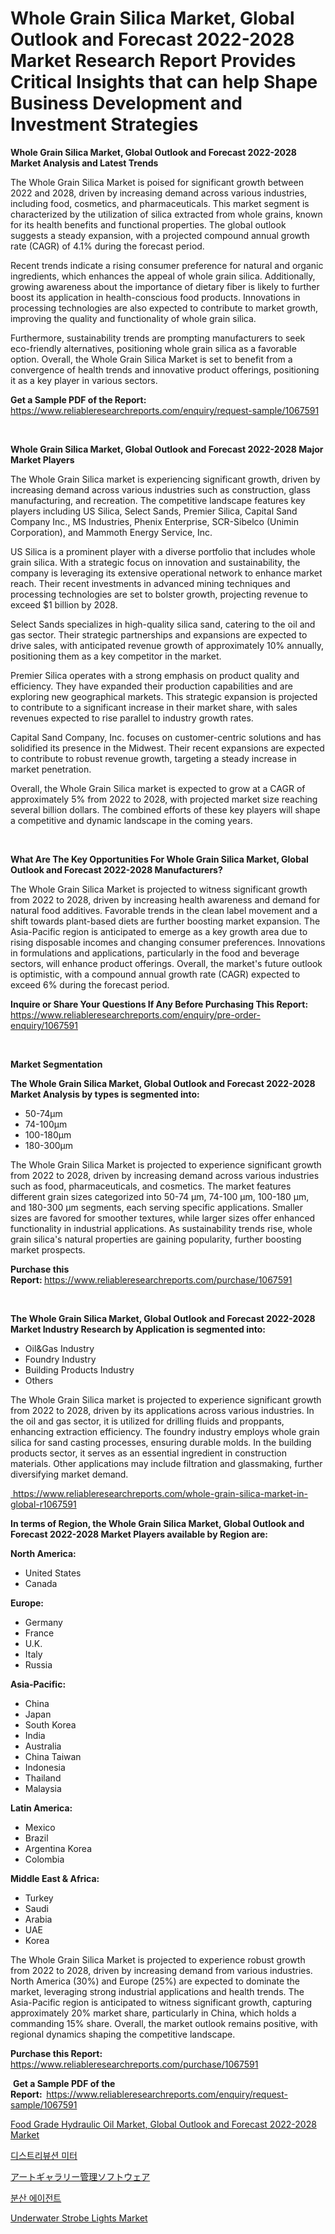 <p><h1>Whole Grain Silica Market, Global Outlook and Forecast 2022-2028 Market Research Report Provides Critical Insights that can help Shape Business Development and Investment Strategies</h1></p><p><strong>Whole Grain Silica Market, Global Outlook and Forecast 2022-2028 Market Analysis and Latest Trends</strong></p>
<p><p>The Whole Grain Silica Market is poised for significant growth between 2022 and 2028, driven by increasing demand across various industries, including food, cosmetics, and pharmaceuticals. This market segment is characterized by the utilization of silica extracted from whole grains, known for its health benefits and functional properties. The global outlook suggests a steady expansion, with a projected compound annual growth rate (CAGR) of 4.1% during the forecast period. </p><p>Recent trends indicate a rising consumer preference for natural and organic ingredients, which enhances the appeal of whole grain silica. Additionally, growing awareness about the importance of dietary fiber is likely to further boost its application in health-conscious food products. Innovations in processing technologies are also expected to contribute to market growth, improving the quality and functionality of whole grain silica. </p><p>Furthermore, sustainability trends are prompting manufacturers to seek eco-friendly alternatives, positioning whole grain silica as a favorable option. Overall, the Whole Grain Silica Market is set to benefit from a convergence of health trends and innovative product offerings, positioning it as a key player in various sectors.</p></p>
<p><strong>Get a Sample PDF of the Report:&nbsp;</strong> <a href="https://www.reliableresearchreports.com/enquiry/request-sample/1067591">https://www.reliableresearchreports.com/enquiry/request-sample/1067591</a></p>
<p>&nbsp;</p>
<p><strong>Whole Grain Silica Market, Global Outlook and Forecast 2022-2028 Major Market Players</strong></p>
<p><p>The Whole Grain Silica market is experiencing significant growth, driven by increasing demand across various industries such as construction, glass manufacturing, and recreation. The competitive landscape features key players including US Silica, Select Sands, Premier Silica, Capital Sand Company Inc., MS Industries, Phenix Enterprise, SCR-Sibelco (Unimin Corporation), and Mammoth Energy Service, Inc.</p><p>US Silica is a prominent player with a diverse portfolio that includes whole grain silica. With a strategic focus on innovation and sustainability, the company is leveraging its extensive operational network to enhance market reach. Their recent investments in advanced mining techniques and processing technologies are set to bolster growth, projecting revenue to exceed $1 billion by 2028.</p><p>Select Sands specializes in high-quality silica sand, catering to the oil and gas sector. Their strategic partnerships and expansions are expected to drive sales, with anticipated revenue growth of approximately 10% annually, positioning them as a key competitor in the market.</p><p>Premier Silica operates with a strong emphasis on product quality and efficiency. They have expanded their production capabilities and are exploring new geographical markets. This strategic expansion is projected to contribute to a significant increase in their market share, with sales revenues expected to rise parallel to industry growth rates.</p><p>Capital Sand Company, Inc. focuses on customer-centric solutions and has solidified its presence in the Midwest. Their recent expansions are expected to contribute to robust revenue growth, targeting a steady increase in market penetration.</p><p>Overall, the Whole Grain Silica market is expected to grow at a CAGR of approximately 5% from 2022 to 2028, with projected market size reaching several billion dollars. The combined efforts of these key players will shape a competitive and dynamic landscape in the coming years.</p></p>
<p>&nbsp;</p>
<p><strong>What Are The Key Opportunities For Whole Grain Silica Market, Global Outlook and Forecast 2022-2028 Manufacturers?</strong></p>
<p><p>The Whole Grain Silica Market is projected to witness significant growth from 2022 to 2028, driven by increasing health awareness and demand for natural food additives. Favorable trends in the clean label movement and a shift towards plant-based diets are further boosting market expansion. The Asia-Pacific region is anticipated to emerge as a key growth area due to rising disposable incomes and changing consumer preferences. Innovations in formulations and applications, particularly in the food and beverage sectors, will enhance product offerings. Overall, the market's future outlook is optimistic, with a compound annual growth rate (CAGR) expected to exceed 6% during the forecast period.</p></p>
<p><strong>Inquire or Share Your Questions If Any Before Purchasing This Report:</strong> <a href="https://www.reliableresearchreports.com/enquiry/pre-order-enquiry/1067591">https://www.reliableresearchreports.com/enquiry/pre-order-enquiry/1067591</a></p>
<p>&nbsp;</p>
<p><strong>Market Segmentation</strong></p>
<p><strong>The Whole Grain Silica Market, Global Outlook and Forecast 2022-2028 Market Analysis by types is segmented into:</strong></p>
<p><ul><li>50-74μm</li><li>74-100μm</li><li>100-180μm</li><li>180-300μm</li></ul></p>
<p><p>The Whole Grain Silica Market is projected to experience significant growth from 2022 to 2028, driven by increasing demand across various industries such as food, pharmaceuticals, and cosmetics. The market features different grain sizes categorized into 50-74 μm, 74-100 μm, 100-180 μm, and 180-300 μm segments, each serving specific applications. Smaller sizes are favored for smoother textures, while larger sizes offer enhanced functionality in industrial applications. As sustainability trends rise, whole grain silica's natural properties are gaining popularity, further boosting market prospects.</p></p>
<p><strong>Purchase this Report:&nbsp;</strong><a href="https://www.reliableresearchreports.com/purchase/1067591">https://www.reliableresearchreports.com/purchase/1067591</a></p>
<p>&nbsp;</p>
<p><strong>The Whole Grain Silica Market, Global Outlook and Forecast 2022-2028 Market Industry Research by Application is segmented into:</strong></p>
<p><ul><li>Oil&Gas Industry</li><li>Foundry Industry</li><li>Building Products Industry</li><li>Others</li></ul></p>
<p><p>The Whole Grain Silica market is projected to experience significant growth from 2022 to 2028, driven by its applications across various industries. In the oil and gas sector, it is utilized for drilling fluids and proppants, enhancing extraction efficiency. The foundry industry employs whole grain silica for sand casting processes, ensuring durable molds. In the building products sector, it serves as an essential ingredient in construction materials. Other applications may include filtration and glassmaking, further diversifying market demand.</p></p>
<p><a href="https://www.reliableresearchreports.com/whole-grain-silica-market-in-global-r1067591">&nbsp;https://www.reliableresearchreports.com/whole-grain-silica-market-in-global-r1067591</a></p>
<p><strong>In terms of Region, the Whole Grain Silica Market, Global Outlook and Forecast 2022-2028 Market Players available by Region are:</strong></p>
<p>
    <p> <strong> North America: </strong>
        <ul>
            <li>United States</li>
            <li>Canada</li>
        </ul>
        </p> 
    <p> <strong> Europe: </strong>
        <ul>
            <li>Germany</li>
            <li>France</li>
            <li>U.K.</li>
            <li>Italy</li>
            <li>Russia</li>
        </ul>
        </p> 
    <p> <strong> Asia-Pacific: </strong>
        <ul>
            <li>China</li>
            <li>Japan</li>
            <li>South Korea</li>
            <li>India</li>
            <li>Australia</li>
            <li>China Taiwan</li>
            <li>Indonesia</li>
            <li>Thailand</li>
            <li>Malaysia</li>
        </ul>
        </p> 
    <p> <strong> Latin America: </strong>
        <ul>
            <li>Mexico</li>
            <li>Brazil</li>
            <li>Argentina Korea</li>
            <li>Colombia</li>
        </ul>
        </p> 
    <p> <strong> Middle East & Africa: </strong>
        <ul>
            <li>Turkey</li>
            <li>Saudi</li>
            <li>Arabia</li>
            <li>UAE</li>
            <li>Korea</li>
        </ul>
    </p>
    </p>
<p><p>The Whole Grain Silica Market is projected to experience robust growth from 2022 to 2028, driven by increasing demand from various industries. North America (30%) and Europe (25%) are expected to dominate the market, leveraging strong industrial applications and health trends. The Asia-Pacific region is anticipated to witness significant growth, capturing approximately 20% market share, particularly in China, which holds a commanding 15% share. Overall, the market outlook remains positive, with regional dynamics shaping the competitive landscape.</p></p>
<p><strong>Purchase this Report: </strong><a href="https://www.reliableresearchreports.com/purchase/1067591">https://www.reliableresearchreports.com/purchase/1067591</a></p>
<p>&nbsp;<strong>Get a Sample PDF of the Report:&nbsp;&nbsp;</strong><a href="https://www.reliableresearchreports.com/enquiry/request-sample/1067591">https://www.reliableresearchreports.com/enquiry/request-sample/1067591</a></p>
<p><strong></strong></p>
<p><p><a href="https://github.com/qrkceaah30/Market-Research-Report-List-2/blob/main/food-grade-hydraulic-oil-market-global-outlook-and-forecast-2022-2028-market.md">Food Grade Hydraulic Oil Market, Global Outlook and Forecast 2022-2028 Market</a></p><p><a href="https://medium.com/@nettieboyle25/%EB%B0%B0%EC%A0%84-%EA%B3%84%EB%9F%89%EA%B8%B0-%EC%8B%9C%EC%9E%A5-%EB%8F%99%ED%96%A5-%ED%83%90%EC%83%89-2024%EB%85%84%EB%B6%80%ED%84%B0-2031%EB%85%84%EA%B9%8C%EC%A7%80-%EB%B0%B0%EC%A0%84-%EA%B3%84%EB%9F%89%EA%B8%B0-%EC%8B%9C%EC%9E%A5%EC%9D%98-%EC%88%98%EC%9D%B5-%EB%B6%84%EC%84%9D-%EB%B0%8F-%EC%84%B1%EC%9E%A5-%EC%A0%84%EB%A7%9D-d257cc5327d8">디스트리뷰션 미터</a></p><p><a href="https://medium.com/@marlanamarvn/%E6%AC%A1%E3%81%AE%E6%96%87%E7%AB%A0%E3%82%92%E6%97%A5%E6%9C%AC%E8%AA%9E%E3%81%AB%E7%BF%BB%E8%A8%B3%E3%81%97%E3%81%BE%E3%81%99-2024%E5%B9%B4%E3%81%8B%E3%82%892031%E5%B9%B4%E3%81%BE%E3%81%A7%E3%81%AE%E6%9C%9F%E9%96%93%E3%81%AB%E4%BA%88%E6%B8%AC%E3%81%95%E3%82%8C%E3%82%8B%E5%9C%B0%E5%9F%9F%E3%81%AE%E8%A6%8B%E9%80%9A%E3%81%97-%E7%AB%B6%E4%BA%89%E6%88%A6%E7%95%A5%E3%81%AB%E3%82%88%E3%82%8B%E3%82%B0%E3%83%AD%E3%83%BC%E3%83%90%E3%83%AB%E3%82%A2%E3%83%BC%E3%83%88%E3%82%AE%E3%83%A3%E3%83%A9%E3%83%AA%E3%83%BC%E7%AE%A1%E7%90%86%E3%82%BD%E3%83%95%E3%83%88%E3%82%A6%E3%82%A7%E3%82%A2%E5%B8%82%E5%A0%B4%E3%81%AE%E3%82%B5%E3%82%A4%E3%82%BA%E3%81%A8%E5%B8%82%E5%A0%B4%E5%8B%95%E5%90%91%E5%88%86%E6%9E%90-8a6f71fe85f7">アートギャラリー管理ソフトウェア</a></p><p><a href="https://medium.com/@nettieboyle25/%EC%A0%84%EC%84%B8%EA%B3%84-%EB%B6%84%EC%82%B0%EC%A0%9C-%EC%8B%9C%EC%9E%A5-%EB%8F%99%ED%96%A5%EC%97%90-%EB%8C%80%ED%95%9C-%EC%A0%84%EB%9E%B5%EC%A0%81-%ED%86%B5%EC%B0%B0-2024-2031-195%ED%8E%98%EC%9D%B4%EC%A7%80%EB%A1%9C-%EA%B5%AC%EC%84%B1%EB%90%A8-ee692fa1cc51">분산 에이전트</a></p><p><a href="https://www.linkedin.com/pulse/underwater-strobe-lights-market2024-2031-industry-insights-qzgwe?trackingId=%2FiYqPDKHT5OT0eYZdVdTOA%3D%3D">Underwater Strobe Lights Market</a></p></p>